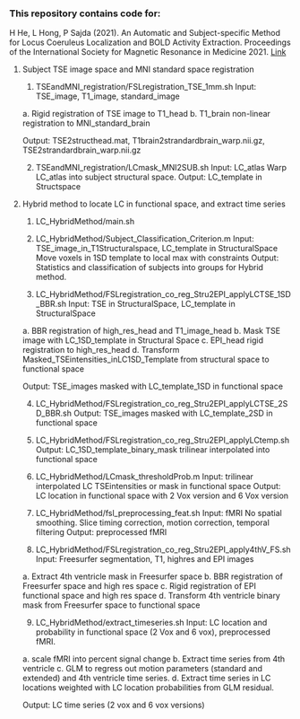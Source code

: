 ### This repository contains code for:

H He, L Hong, P Sajda (2021). An Automatic and Subject-specific Method for Locus Coeruleus Localization and BOLD Activity Extraction. Proceedings of the International Society for Magnetic Resonance in Medicine 2021. [Link](https://www.ismrm.org/21/program-files/TeaserSlides/TeasersPresentations/2711-Teaser.html)
 
1. Subject TSE image space and MNI standard space registration
    1) TSEandMNI_registration/FSLregistration_TSE_1mm.sh
    Input: TSE_image, T1_image, standard_image

    a. Rigid registration of TSE image to T1_head
    b. T1_brain non-linear registration to MNI_standard_brain

    Output: TSE2structhead.mat, T1brain2strandardbrain_warp.nii.gz, TSE2strandardbrain_warp.nii.gz

    2) TSEandMNI_registration/LCmask_MNI2SUB.sh
    Input: LC_atlas
    Warp LC_atlas into subject structural space.
    Output: LC_template in Structspace

2. Hybrid method to locate LC in functional space, and extract time series
    1) LC_HybridMethod/main.sh

    2) LC_HybridMethod/Subject_Classification_Criterion.m
    Input: TSE_image_in_T1Structuralspace, LC_template in StructuralSpace
    Move voxels in 1SD template to local max with constraints
    Output: Statistics and classification of subjects into groups for Hybrid method.

    3) LC_HybridMethod/FSLregistration_co_reg_Stru2EPI_applyLCTSE_1SD_BBR.sh
    Input: TSE in StructuralSpace, LC_template in StructuralSpace

    a. BBR registration of high_res_head and T1_image_head
    b. Mask TSE image with LC_1SD_template in Structural Space
    c. EPI_head rigid registration to high_res_head
    d. Transform Masked_TSEintensities_inLC1SD_Template from structural space to functional space

    Output: TSE_images masked with LC_template_1SD in functional space

    4) LC_HybridMethod/FSLregistration_co_reg_Stru2EPI_applyLCTSE_2SD_BBR.sh
    Output: TSE_images masked with LC_template_2SD in functional space

    5) LC_HybridMethod/FSLregistration_co_reg_Stru2EPI_applyLCtemp.sh
    Output: LC_1SD_template_binary_mask trilinear interpolated into functional space

    6) LC_HybridMethod/LCmask_thresholdProb.m
    Input: trilinear interpolated LC TSEintensities or mask in functional space
    Output: LC location in functional space with 2 Vox version and 6 Vox version

    7) LC_HybridMethod/fsl_preprocessing_feat.sh
    Input: fMRI
    No spatial smoothing. Slice timing correction, motion correction, temporal filtering
    Output: preprocessed fMRI 

    8) LC_HybridMethod/FSLregistration_co_reg_Stru2EPI_apply4thV_FS.sh
    Input: Freesurfer segmentation, T1, highres and EPI images

    a. Extract 4th ventricle mask in Freesurfer space
    b. BBR registration of Freesurfer space and high res space
    c. Rigid registration of EPI functional space and high res space
    d. Transform 4th ventricle binary mask from Freesurfer space to functional space

    9) LC_HybridMethod/extract_timeseries.sh
    Input: LC location and probability in functional space (2 Vox and 6 vox), preprocessed fMRI.

    a. scale fMRI into percent signal change
    b. Extract time series from 4th ventricle
    c. GLM to regress out motion parameters (standard and extended) and 4th ventricle time series.
    d. Extract time series in LC locations weighted with LC location probabilities from GLM residual.

    Output: LC time series (2 vox and 6 vox versions)
